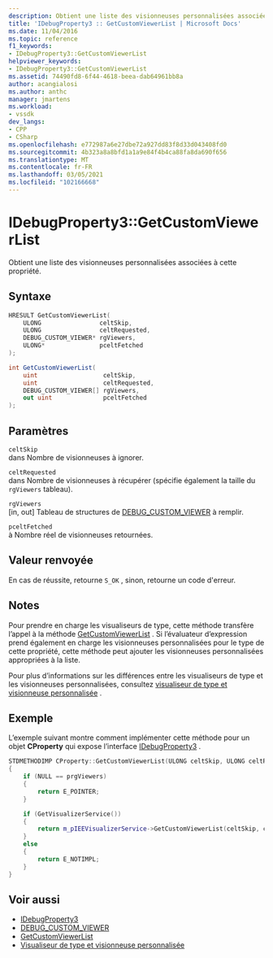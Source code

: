 ```yaml
---
description: Obtient une liste des visionneuses personnalisées associées à cette propriété.
title: 'IDebugProperty3 :: GetCustomViewerList | Microsoft Docs'
ms.date: 11/04/2016
ms.topic: reference
f1_keywords:
- IDebugProperty3::GetCustomViewerList
helpviewer_keywords:
- IDebugProperty3::GetCustomViewerList
ms.assetid: 74490fd8-6f44-4618-beea-dab64961bb8a
author: acangialosi
ms.author: anthc
manager: jmartens
ms.workload:
- vssdk
dev_langs:
- CPP
- CSharp
ms.openlocfilehash: e772987a6e27dbe72a927dd83f8d33d043408fd0
ms.sourcegitcommit: 4b323a8a8bfd1a1a9e84f4b4ca88fa8da690f656
ms.translationtype: MT
ms.contentlocale: fr-FR
ms.lasthandoff: 03/05/2021
ms.locfileid: "102166668"
---
```

# <a name="idebugproperty3getcustomviewerlist"></a>IDebugProperty3::GetCustomViewerList
Obtient une liste des visionneuses personnalisées associées à cette propriété.

## <a name="syntax"></a>Syntaxe

```cpp
HRESULT GetCustomViewerList(
    ULONG                celtSkip,
    ULONG                celtRequested,
    DEBUG_CUSTOM_VIEWER* rgViewers,
    ULONG*               pceltFetched
);
```

```csharp
int GetCustomViewerList(
    uint                  celtSkip,
    uint                  celtRequested,
    DEBUG_CUSTOM_VIEWER[] rgViewers,
    out uint              pceltFetched
);
```

## <a name="parameters"></a>Paramètres
`celtSkip`\
dans Nombre de visionneuses à ignorer.

`celtRequested`\
dans Nombre de visionneuses à récupérer (spécifie également la taille du `rgViewers` tableau).

`rgViewers`\
[in, out] Tableau de structures de [DEBUG_CUSTOM_VIEWER](../../../extensibility/debugger/reference/debug-custom-viewer.md) à remplir.

`pceltFetched`\
à Nombre réel de visionneuses retournées.

## <a name="return-value"></a>Valeur renvoyée
En cas de réussite, retourne `S_OK` , sinon, retourne un code d'erreur.

## <a name="remarks"></a>Notes
Pour prendre en charge les visualiseurs de type, cette méthode transfère l’appel à la méthode [GetCustomViewerList](../../../extensibility/debugger/reference/ieevisualizerservice-getcustomviewerlist.md) . Si l’évaluateur d’expression prend également en charge les visionneuses personnalisées pour le type de cette propriété, cette méthode peut ajouter les visionneuses personnalisées appropriées à la liste.

Pour plus d’informations sur les différences entre les visualiseurs de type et les visionneuses personnalisées, consultez [visualiseur de type et visionneuse personnalisée](../../../extensibility/debugger/type-visualizer-and-custom-viewer.md) .

## <a name="example"></a>Exemple
L’exemple suivant montre comment implémenter cette méthode pour un objet **CProperty** qui expose l’interface [IDebugProperty3](../../../extensibility/debugger/reference/idebugproperty3.md) .

```cpp
STDMETHODIMP CProperty::GetCustomViewerList(ULONG celtSkip, ULONG celtRequested, DEBUG_CUSTOM_VIEWER* prgViewers, ULONG* pceltFetched)
{
    if (NULL == prgViewers)
    {
        return E_POINTER;
    }

    if (GetVisualizerService())
    {
        return m_pIEEVisualizerService->GetCustomViewerList(celtSkip, celtRequested, prgViewers, pceltFetched);
    }
    else
    {
        return E_NOTIMPL;
    }
}
```

## <a name="see-also"></a>Voir aussi
- [IDebugProperty3](../../../extensibility/debugger/reference/idebugproperty3.md)
- [DEBUG_CUSTOM_VIEWER](../../../extensibility/debugger/reference/debug-custom-viewer.md)
- [GetCustomViewerList](../../../extensibility/debugger/reference/ieevisualizerservice-getcustomviewerlist.md)
- [Visualiseur de type et visionneuse personnalisée](../../../extensibility/debugger/type-visualizer-and-custom-viewer.md)
